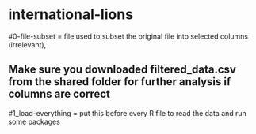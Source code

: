 # international-lions

#0-file-subset = file used to subset the original file into selected columns (irrelevant),

## Make sure you downloaded filtered_data.csv from the shared folder for further analysis if columns are correct

#1_load-everything = put this before every R file to read the data and run some packages
